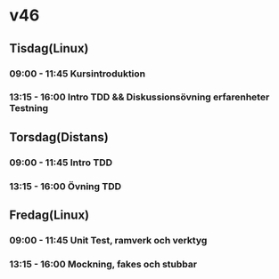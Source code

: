 # v46

## Tisdag(Linux)
### 09:00 - 11:45 Kursintroduktion
### 13:15 - 16:00 Intro TDD && Diskussionsövning erfarenheter Testning

## Torsdag(Distans)
### 09:00 - 11:45 Intro TDD
### 13:15 - 16:00 Övning TDD

## Fredag(Linux)
### 09:00 - 11:45 Unit Test, ramverk och verktyg
### 13:15 - 16:00 Mockning, fakes och stubbar